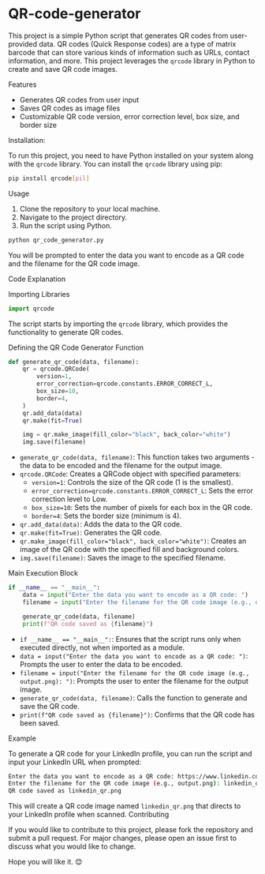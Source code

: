 # QR-code-generator

This project is a simple Python script that generates QR codes from user-provided data. QR codes (Quick Response codes) are a type of matrix barcode that can store various kinds of information such as URLs, contact information, and more. This project leverages the `qrcode` library in Python to create and save QR code images.

Features

- Generates QR codes from user input
- Saves QR codes as image files
- Customizable QR code version, error correction level, box size, and border size

Installation:

To run this project, you need to have Python installed on your system along with the `qrcode` library. You can install the `qrcode` library using pip:

```sh
pip install qrcode[pil]
```

Usage

1. Clone the repository to your local machine.
2. Navigate to the project directory.
3. Run the script using Python.

```sh
python qr_code_generator.py
```

You will be prompted to enter the data you want to encode as a QR code and the filename for the QR code image.

Code Explanation

Importing Libraries

```python
import qrcode
```

The script starts by importing the `qrcode` library, which provides the functionality to generate QR codes.

Defining the QR Code Generator Function

```python
def generate_qr_code(data, filename):
    qr = qrcode.QRCode(
        version=1,
        error_correction=qrcode.constants.ERROR_CORRECT_L,
        box_size=10,
        border=4,
    )
    qr.add_data(data)
    qr.make(fit=True)

    img = qr.make_image(fill_color="black", back_color="white")
    img.save(filename)
```

- `generate_qr_code(data, filename)`: This function takes two arguments - the data to be encoded and the filename for the output image.
- `qrcode.QRCode`: Creates a QRCode object with specified parameters:
  - `version=1`: Controls the size of the QR code (1 is the smallest).
  - `error_correction=qrcode.constants.ERROR_CORRECT_L`: Sets the error correction level to Low.
  - `box_size=10`: Sets the number of pixels for each box in the QR code.
  - `border=4`: Sets the border size (minimum is 4).
- `qr.add_data(data)`: Adds the data to the QR code.
- `qr.make(fit=True)`: Generates the QR code.
- `qr.make_image(fill_color="black", back_color="white")`: Creates an image of the QR code with the specified fill and background colors.
- `img.save(filename)`: Saves the image to the specified filename.

Main Execution Block

```python
if __name__ == "__main__":
    data = input("Enter the data you want to encode as a QR code: ")
    filename = input("Enter the filename for the QR code image (e.g., output.png): ")

    generate_qr_code(data, filename)
    print(f"QR code saved as {filename}")
```

- `if __name__ == "__main__":`: Ensures that the script runs only when executed directly, not when imported as a module.
- `data = input("Enter the data you want to encode as a QR code: ")`: Prompts the user to enter the data to be encoded.
- `filename = input("Enter the filename for the QR code image (e.g., output.png): ")`: Prompts the user to enter the filename for the output image.
- `generate_qr_code(data, filename)`: Calls the function to generate and save the QR code.
- `print(f"QR code saved as {filename}")`: Confirms that the QR code has been saved.

Example

To generate a QR code for your LinkedIn profile, you can run the script and input your LinkedIn URL when prompted:

```sh
Enter the data you want to encode as a QR code: https://www.linkedin.com/in/your-profile
Enter the filename for the QR code image (e.g., output.png): linkedin_qr.png
QR code saved as linkedin_qr.png
```

This will create a QR code image named `linkedin_qr.png` that directs to your LinkedIn profile when scanned.
Contributing

If you would like to contribute to this project, please fork the repository and submit a pull request. For major changes, please open an issue first to discuss what you would like to change.

Hope you will like it. 😊
